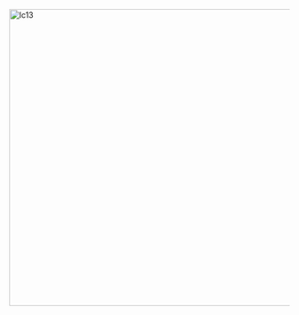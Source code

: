 <img width="535" alt="lc13" src="https://user-images.githubusercontent.com/40574628/72741870-2451bf80-3b6e-11ea-8674-e81548bd6359.PNG">
